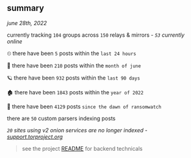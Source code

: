 
## summary
_june 28th, 2022_

currently tracking `104` groups across `150` relays & mirrors - _`53` currently online_

⏲ there have been `5` posts within the `last 24 hours`

🦈 there have been `210` posts within the `month of june`

🪐 there have been `932` posts within the `last 90 days`

🏚 there have been `1843` posts within the `year of 2022`

🦕 there have been `4129` posts `since the dawn of ransomwatch`

there are `50` custom parsers indexing posts

_`20` sites using v2 onion services are no longer indexed - [support.torproject.org](https://support.torproject.org/onionservices/v2-deprecation/)_

> see the project [README](https://github.com/joshhighet/ransomwatch#ransomwatch--) for backend technicals
